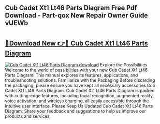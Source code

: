 ## Cub Cadet Xt1 Lt46 Parts Diagram Free Pdf Download - Part-qox New Repair Owner Guide vUEWb

# <h2><a href="http://dfi8n4f.blite.top/?on=Cub+Cadet+Xt1+Lt46+Parts+Diagram">🔗Download New 👉🔴 Cub Cadet Xt1 Lt46 Parts Diagram</a></h2>

[![Cub Cadet Xt1 Lt46 Parts Diagram download](https://i.imgur.com/lujVjoI.png)](http://dfi8n4f.blite.top/?on=Cub+Cadet+Xt1+Lt46+Parts+Diagram)
Explore the Possibilities Welcome to the world of possibilities with your new Cub Cadet Xt1 Lt46 Parts Diagram! This manual explores its features, applications, and troubleshooting solutions. Familiarize with the Packaging Before discarding the packaging, please ensure you have kept all necessary accessories Cub Cadet Xt1 Lt46 Parts Diagram. Cub Cadet Xt1 Lt46 Parts Diagram is packed with cutting-edge features, including facial recognition, augmented reality, voice activation, and wireless charging, all easily accessible through the intuitive user interface. Please Keep Us Updated Cub Cadet Xt1 Lt46 Parts Diagram. Share your feedback and suggestions to help us improve our products and services.
